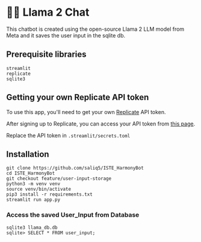 # 🦙💬 Llama 2 Chat

This chatbot is created using the open-source Llama 2 LLM model from Meta and it saves the user input in the sqlite db.

## Prerequisite libraries

```
streamlit
replicate
sqlite3
```

## Getting your own Replicate API token

To use this app, you'll need to get your own [Replicate](https://replicate.com/) API token.

After signing up to Replicate, you can access your API token from [this page](https://replicate.com/account/api-tokens).

Replace the API token in ` .streamlit/secrets.toml `


## Installation

```
git clone https://github.com/saliq5/ISTE_HarmonyBot
cd ISTE_HarmonyBot
git checkout feature/user-input-storage
python3 -m venv venv
source venv/bin/activate
pip3 install -r requirements.txt
streamlit run app.py
```

### Access the saved User_Input from Database

```
sqlite3 llama_db.db
sqlite> SELECT * FROM user_input;
```
